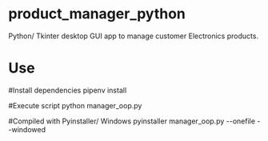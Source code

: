 # product_manager_python
Python/ Tkinter desktop GUI app to manage customer Electronics products.

# Use
#Install dependencies
pipenv install

#Execute script
python manager_oop.py

#Compiled with Pyinstaller/ Windows
pyinstaller manager_oop.py --onefile --windowed
